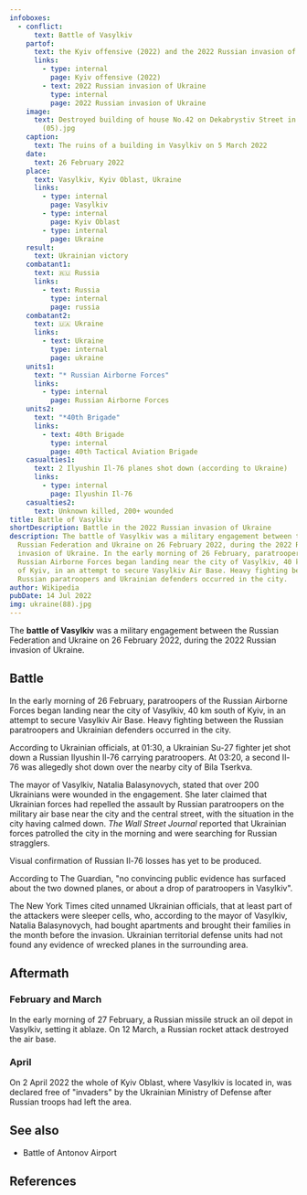```yaml
---
infoboxes:
  - conflict:
      text: Battle of Vasylkiv
    partof:
      text: the Kyiv offensive (2022) and the 2022 Russian invasion of Ukraine
      links:
        - type: internal
          page: Kyiv offensive (2022)
        - text: 2022 Russian invasion of Ukraine
          type: internal
          page: 2022 Russian invasion of Ukraine
    image:
      text: Destroyed building of house No.42 on Dekabrystiv Street in Vasylkiv
        (05).jpg
    caption:
      text: The ruins of a building in Vasylkiv on 5 March 2022
    date:
      text: 26 February 2022
    place:
      text: Vasylkiv, Kyiv Oblast, Ukraine
      links:
        - type: internal
          page: Vasylkiv
        - type: internal
          page: Kyiv Oblast
        - type: internal
          page: Ukraine
    result:
      text: Ukrainian victory
    combatant1:
      text: 🇷🇺 Russia
      links:
        - text: Russia
          type: internal
          page: russia
    combatant2:
      text: 🇺🇦 Ukraine
      links:
        - text: Ukraine
          type: internal
          page: ukraine
    units1:
      text: "* Russian Airborne Forces"
      links:
        - type: internal
          page: Russian Airborne Forces
    units2:
      text: "*40th Brigade"
      links:
        - text: 40th Brigade
          type: internal
          page: 40th Tactical Aviation Brigade
    casualties1:
      text: 2 Ilyushin Il-76 planes shot down (according to Ukraine)
      links:
        - type: internal
          page: Ilyushin Il-76
    casualties2:
      text: Unknown killed, 200+ wounded
title: Battle of Vasylkiv
shortDescription: Battle in the 2022 Russian invasion of Ukraine
description: The battle of Vasylkiv was a military engagement between the
  Russian Federation and Ukraine on 26 February 2022, during the 2022 Russian
  invasion of Ukraine. In the early morning of 26 February, paratroopers of the
  Russian Airborne Forces began landing near the city of Vasylkiv, 40 km south
  of Kyiv, in an attempt to secure Vasylkiv Air Base. Heavy fighting between the
  Russian paratroopers and Ukrainian defenders occurred in the city.
author: Wikipedia
pubDate: 14 Jul 2022
img: ukraine(88).jpg
---
```


The **battle of Vasylkiv** was a military engagement between the Russian Federation and Ukraine on 26 February 2022, during the 2022 Russian invasion of Ukraine.

## Battle

In the early morning of 26 February, paratroopers of the Russian Airborne Forces began landing near the city of Vasylkiv, 40 km south of Kyiv, in an attempt to secure Vasylkiv Air Base. Heavy fighting between the Russian paratroopers and Ukrainian defenders occurred in the city.

According to Ukrainian officials, at 01:30, a Ukrainian Su-27 fighter jet shot down a Russian Ilyushin Il-76 carrying paratroopers. At 03:20, a second Il-76 was allegedly shot down over the nearby city of Bila Tserkva.

The mayor of Vasylkiv, Natalia Balasynovych, stated that over 200 Ukrainians were wounded in the engagement. She later claimed that Ukrainian forces had repelled the assault by Russian paratroopers on the military air base near the city and the central street, with the situation in the city having calmed down. _The Wall Street Journal_ reported that Ukrainian forces patrolled the city in the morning and were searching for Russian stragglers.

Visual confirmation of Russian Il-76 losses has yet to be produced.

According to The Guardian, "no convincing public evidence has surfaced about the two downed planes, or about a drop of paratroopers in Vasylkiv".

The New York Times cited unnamed Ukrainian officials, that at least part of the attackers were sleeper cells, who, according to the mayor of Vasylkiv, Natalia Balasynovych, had bought apartments and brought their families in the month before the invasion. Ukrainian territorial defense units had not found any evidence of wrecked planes in the surrounding area.

## Aftermath

### February and March

In the early morning of 27 February, a Russian missile struck an oil depot in Vasylkiv, setting it ablaze. On 12 March, a Russian rocket attack destroyed the air base.

### April

On 2 April 2022 the whole of Kyiv Oblast, where Vasylkiv is located in, was declared free of "invaders" by the Ukrainian Ministry of Defense after Russian troops had left the area.

## See also

- Battle of Antonov Airport

## References
